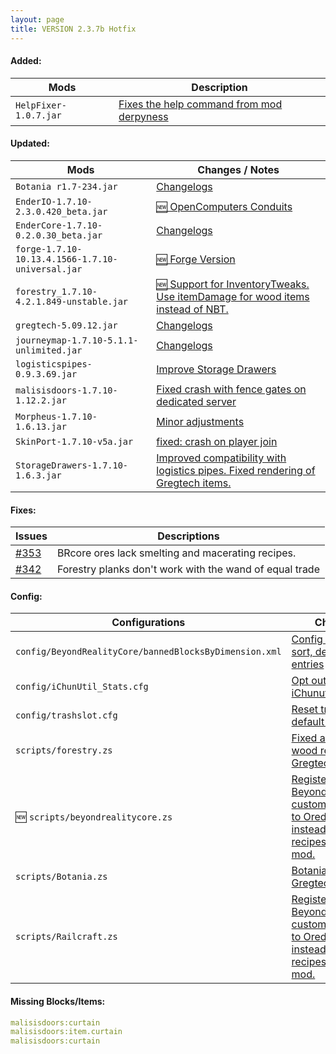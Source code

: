 ```yaml
---
layout: page
title: VERSION 2.3.7b Hotfix
---
```


#### Added:

Mods | Description
-----|-------------
 `HelpFixer-1.0.7.jar` | [Fixes the help command from mod derpyness](http://minecraft.curseforge.com/projects/helpfixer#About)

#### Updated:

Mods | Changes / Notes
-----|----------------
 `Botania r1.7-234.jar` | [Changelogs](http://botaniamod.net/changelog.php#r1.7-234)
 `EnderIO-1.7.10-2.3.0.420_beta.jar` | [:new: OpenComputers Conduits](http://minecraft.curseforge.com/projects/ender-io/files/2266976#Changelog)
 `EnderCore-1.7.10-0.2.0.30_beta.jar` | [Changelogs](http://minecraft.curseforge.com/projects/endercore/files/2263881#Changelog)
 `forge-1.7.10-10.13.4.1566-1.7.10-universal.jar` | [:new: Forge Version ](http://files.minecraftforge.net/maven/net/minecraftforge/forge/1.7.10-10.13.4.1566-1.7.10/forge-1.7.10-10.13.4.1566-1.7.10-changelog.txt)
 `forestry_1.7.10-4.2.1.849-unstable.jar` | [:new: Support for InventoryTweaks. Use itemDamage for wood items instead of NBT.](http://jenkins.ic2.player.to/job/Forestry_Dev/changes)
 `gregtech-5.09.12.jar` | [Changelogs](http://ftb.gamepedia.com/GregTech_5_Unofficial/Experimental_Changelog)
 `journeymap-1.7.10-5.1.1-unlimited.jar` | [Changelogs](http://www.minecraftforum.net/forums/mapping-and-modding/minecraft-mods/1278348-journeymap-5-1-1-realtime-mapping-in-game-or-in-a)
 `logisticspipes-0.9.3.69.jar` | [Improve Storage Drawers](http://minecraft.curseforge.com/projects/logistics-pipes/files/2266340#Changelog)
 `malisisdoors-1.7.10-1.12.2.jar` | [Fixed crash with fence gates on dedicated server](minecraft.curseforge.com/projects/malisisdoors/files/2267187#Changelog)
 `Morpheus-1.7.10-1.6.13.jar` | [Minor adjustments](http://minecraft.curseforge.com/projects/morpheus/files/2267326#Changelog)
 `SkinPort-1.7.10-v5a.jar` | [fixed: crash on player join](http://minecraft.curseforge.com/projects/skinport/files/2267410#Changelog)
 `StorageDrawers-1.7.10-1.6.3.jar` | [Improved compatibility with logistics pipes. Fixed rendering of Gregtech items.](http://minecraft.curseforge.com/projects/storage-drawers/files/2267534#Changelog)

#### Fixes:

Issues | Descriptions
-------|-------------
 [#353](https://github.com/Beyond-Reality/BeyondRealityModPack/issues/353) | BRcore ores lack smelting and macerating recipes.
 [#342](https://github.com/Beyond-Reality/BeyondRealityModPack/issues/342) | Forestry planks don't work with the wand of equal trade

#### Config:

Configurations | Changes
---------------|--------
 `config/BeyondRealityCore/bannedBlocksByDimension.xml` | [Config cleanup, sort, deduplicate entries](https://github.com/Beyond-Reality/BeyondRealityModPack/commit/405e7c573f6ff2793eda8748b36de9d332d68427)
 `config/iChunUtil_Stats.cfg` | [Opt out of iChunutils stats](https://github.com/Beyond-Reality/BeyondRealityModPack/commit/7fb0477001f9a6244015fe8e5afc2f7be46f005d)
 `config/trashslot.cfg` | [Reset trashlot default config](https://github.com/Beyond-Reality/BeyondRealityModPack/commit/91df687d37ade903d19748f989e6d33ae14570f7)
 `scripts/forestry.zs` | [Fixed all Forestry4 wood recipes a la Gregtech sauce.](https://github.com/Beyond-Reality/BeyondRealityModPack/commit/4e07b3814e4184ef741b7cfce59bf7a3a0c32ddc)
 :new: `scripts/beyondrealitycore.zs`| [Register BeyondRealityCore customblock ores to Oredictionary instead of handling recipes for each mod.](https://github.com/Beyond-Reality/BeyondRealityModPack/commit/dfe1e5d82b1235d6953b2c8b717812890488b73c)
 `scripts/Botania.zs` | [Botania woods a la Gregtech sauce.](https://github.com/Beyond-Reality/BeyondRealityModPack/commit/8d91313f46bc935437840437c03123e29dde2f79)
 `scripts/Railcraft.zs` | [Register BeyondRealityCore customblock ores to Oredictionary instead of handling recipes for each mod.](https://github.com/Beyond-Reality/BeyondRealityModPack/commit/dfe1e5d82b1235d6953b2c8b717812890488b73c)

#### Missing Blocks/Items:

```YAML
malisisdoors:curtain
malisisdoors:item.curtain
malisisdoors:curtain
```
